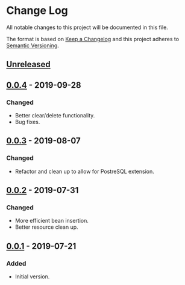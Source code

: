 # Change Log
All notable changes to this project will be documented in this file.

The format is based on [Keep a Changelog](http://keepachangelog.com/)
and this project adheres to [Semantic Versioning](http://semver.org/).


## [Unreleased]


## [0.0.4] - 2019-09-28
### Changed
- Better clear/delete functionality.
- Bug fixes.


## [0.0.3] - 2019-08-07
### Changed
- Refactor and clean up to allow for PostreSQL extension.


## [0.0.2] - 2019-07-31
### Changed
- More efficient bean insertion.
- Better resource clean up.


## [0.0.1] - 2019-07-21
### Added
- Initial version.


<!-- links -->
[Unreleased]: https://github.com/plandes/dbutil/compare/v0.0.4...HEAD
[0.0.4]: https://github.com/plandes/dbutil/compare/v0.0.3...v0.0.4
[0.0.3]: https://github.com/plandes/dbutil/compare/v0.0.2...v0.0.3
[0.0.2]: https://github.com/plandes/dbutil/compare/v0.0.1...v0.0.2
[0.0.1]: https://github.com/plandes/dbutil/compare/v0.0.0...v0.0.1
